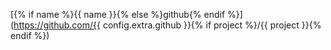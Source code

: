 [{% if name %}{{ name }}{% else %}github{% endif %}](https://github.com/{{ config.extra.github }}{% if project %}/{{ project }}{% endif %})